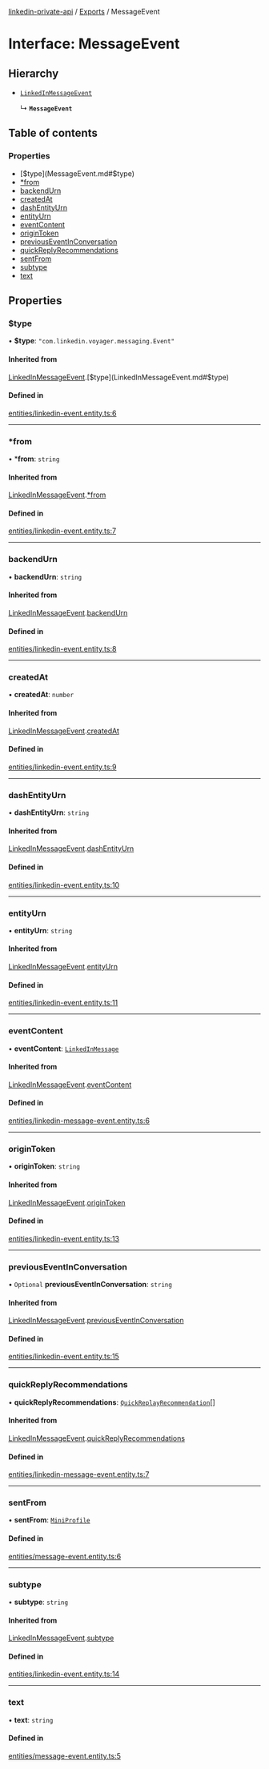 [linkedin-private-api](../README.md) / [Exports](../modules.md) / MessageEvent

# Interface: MessageEvent

## Hierarchy

- [`LinkedInMessageEvent`](LinkedInMessageEvent.md)

  ↳ **`MessageEvent`**

## Table of contents

### Properties

- [$type](MessageEvent.md#$type)
- [*from](MessageEvent.md#*from)
- [backendUrn](MessageEvent.md#backendurn)
- [createdAt](MessageEvent.md#createdat)
- [dashEntityUrn](MessageEvent.md#dashentityurn)
- [entityUrn](MessageEvent.md#entityurn)
- [eventContent](MessageEvent.md#eventcontent)
- [originToken](MessageEvent.md#origintoken)
- [previousEventInConversation](MessageEvent.md#previouseventinconversation)
- [quickReplyRecommendations](MessageEvent.md#quickreplyrecommendations)
- [sentFrom](MessageEvent.md#sentfrom)
- [subtype](MessageEvent.md#subtype)
- [text](MessageEvent.md#text)

## Properties

### $type

• **$type**: ``"com.linkedin.voyager.messaging.Event"``

#### Inherited from

[LinkedInMessageEvent](LinkedInMessageEvent.md).[$type](LinkedInMessageEvent.md#$type)

#### Defined in

[entities/linkedin-event.entity.ts:6](https://github.com/SkyberSolutions/linkedin-private-api/blob/2fe9e6a/src/entities/linkedin-event.entity.ts#L6)

___

### *from

• ***from**: `string`

#### Inherited from

[LinkedInMessageEvent](LinkedInMessageEvent.md).[*from](LinkedInMessageEvent.md#*from)

#### Defined in

[entities/linkedin-event.entity.ts:7](https://github.com/SkyberSolutions/linkedin-private-api/blob/2fe9e6a/src/entities/linkedin-event.entity.ts#L7)

___

### backendUrn

• **backendUrn**: `string`

#### Inherited from

[LinkedInMessageEvent](LinkedInMessageEvent.md).[backendUrn](LinkedInMessageEvent.md#backendurn)

#### Defined in

[entities/linkedin-event.entity.ts:8](https://github.com/SkyberSolutions/linkedin-private-api/blob/2fe9e6a/src/entities/linkedin-event.entity.ts#L8)

___

### createdAt

• **createdAt**: `number`

#### Inherited from

[LinkedInMessageEvent](LinkedInMessageEvent.md).[createdAt](LinkedInMessageEvent.md#createdat)

#### Defined in

[entities/linkedin-event.entity.ts:9](https://github.com/SkyberSolutions/linkedin-private-api/blob/2fe9e6a/src/entities/linkedin-event.entity.ts#L9)

___

### dashEntityUrn

• **dashEntityUrn**: `string`

#### Inherited from

[LinkedInMessageEvent](LinkedInMessageEvent.md).[dashEntityUrn](LinkedInMessageEvent.md#dashentityurn)

#### Defined in

[entities/linkedin-event.entity.ts:10](https://github.com/SkyberSolutions/linkedin-private-api/blob/2fe9e6a/src/entities/linkedin-event.entity.ts#L10)

___

### entityUrn

• **entityUrn**: `string`

#### Inherited from

[LinkedInMessageEvent](LinkedInMessageEvent.md).[entityUrn](LinkedInMessageEvent.md#entityurn)

#### Defined in

[entities/linkedin-event.entity.ts:11](https://github.com/SkyberSolutions/linkedin-private-api/blob/2fe9e6a/src/entities/linkedin-event.entity.ts#L11)

___

### eventContent

• **eventContent**: [`LinkedInMessage`](LinkedInMessage.md)

#### Inherited from

[LinkedInMessageEvent](LinkedInMessageEvent.md).[eventContent](LinkedInMessageEvent.md#eventcontent)

#### Defined in

[entities/linkedin-message-event.entity.ts:6](https://github.com/SkyberSolutions/linkedin-private-api/blob/2fe9e6a/src/entities/linkedin-message-event.entity.ts#L6)

___

### originToken

• **originToken**: `string`

#### Inherited from

[LinkedInMessageEvent](LinkedInMessageEvent.md).[originToken](LinkedInMessageEvent.md#origintoken)

#### Defined in

[entities/linkedin-event.entity.ts:13](https://github.com/SkyberSolutions/linkedin-private-api/blob/2fe9e6a/src/entities/linkedin-event.entity.ts#L13)

___

### previousEventInConversation

• `Optional` **previousEventInConversation**: `string`

#### Inherited from

[LinkedInMessageEvent](LinkedInMessageEvent.md).[previousEventInConversation](LinkedInMessageEvent.md#previouseventinconversation)

#### Defined in

[entities/linkedin-event.entity.ts:15](https://github.com/SkyberSolutions/linkedin-private-api/blob/2fe9e6a/src/entities/linkedin-event.entity.ts#L15)

___

### quickReplyRecommendations

• **quickReplyRecommendations**: [`QuickReplayRecommendation`](QuickReplayRecommendation.md)[]

#### Inherited from

[LinkedInMessageEvent](LinkedInMessageEvent.md).[quickReplyRecommendations](LinkedInMessageEvent.md#quickreplyrecommendations)

#### Defined in

[entities/linkedin-message-event.entity.ts:7](https://github.com/SkyberSolutions/linkedin-private-api/blob/2fe9e6a/src/entities/linkedin-message-event.entity.ts#L7)

___

### sentFrom

• **sentFrom**: [`MiniProfile`](MiniProfile.md)

#### Defined in

[entities/message-event.entity.ts:6](https://github.com/SkyberSolutions/linkedin-private-api/blob/2fe9e6a/src/entities/message-event.entity.ts#L6)

___

### subtype

• **subtype**: `string`

#### Inherited from

[LinkedInMessageEvent](LinkedInMessageEvent.md).[subtype](LinkedInMessageEvent.md#subtype)

#### Defined in

[entities/linkedin-event.entity.ts:14](https://github.com/SkyberSolutions/linkedin-private-api/blob/2fe9e6a/src/entities/linkedin-event.entity.ts#L14)

___

### text

• **text**: `string`

#### Defined in

[entities/message-event.entity.ts:5](https://github.com/SkyberSolutions/linkedin-private-api/blob/2fe9e6a/src/entities/message-event.entity.ts#L5)
